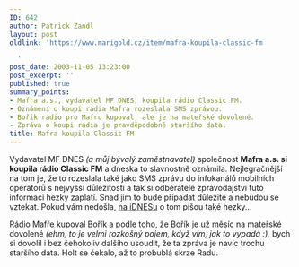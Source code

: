 ```yaml
---
ID: 642
author: Patrick Zandl
layout: post
oldlink: 'https://www.marigold.cz/item/mafra-koupila-classic-fm

  '
post_date: 2003-11-05 13:23:00
post_excerpt: ''
published: true
summary_points:
- Mafra a.s., vydavatel MF DNES, koupila rádio Classic FM.
- Oznámení o koupi rádia Mafra rozeslala SMS zprávou.
- Bořík rádio pro Mafru kupoval, ale je na mateřské dovolené.
- Zpráva o koupi rádia je pravděpodobně staršího data.
title: Mafra koupila Classic FM
---
```


<p>
Vydavatel MF DNES <EM>(a můj bývalý zaměstnavatel)</EM> společnost <STRONG>Mafra a.s. si koupila rádio Classic FM</STRONG> a dneska to slavnostně oznámila. Nejlegračnější na tom je, že to rozeslala také jako SMS&#160;zprávu do infokanálů mobilních operátorů s nejvyšší důležitostí a tak si odběratelé zpravodajství tuto informaci hezky zaplatí. Snad jim to bude připadat důležité a nebudou se vztekat. Pokud vám nedošla, <A href="http://zpravy.idnes.cz/domaci.asp?r=domaci&amp;c=A031105_120534_domaci_mhk" target=_blank>na iDNESu</A> o tom píšou také hezky...</p>

<p>
Rádio Mafře kupoval Bořík a podle toho, že Bořík je už měsíc na mateřské dovolené <EM>(ehm, to je velmi rozkošný pojem, když vím, jak to vypadá :),</EM> bych si dovolil i bez čehokoliv dalšího usoudit, že ta zpráva je navíc trochu staršího data. Holt se čekalo, až to probublá skrze Radu. </p>